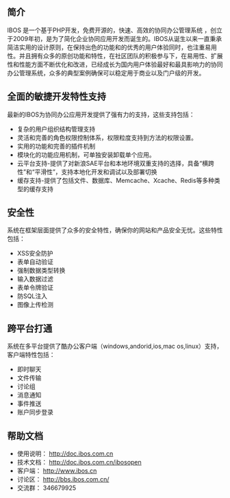 
## 简介

IBOS 是一个基于PHP开发，免费开源的，快速、高效的协同办公管理系统 ，创立于2009年初，是为了简化企业协同应用开发而诞生的。IBOS从诞生以来一直秉承简洁实用的设计原则，在保持出色的功能和的优秀的用户体验同时，也注重易用性。并且拥有众多的原创功能和特性，在社区团队的积极参与下，在易用性、扩展性和性能方面不断优化和改进，已经成长为国内用户体验最好和最具影响力的协同办公管理系统，众多的典型案例确保可以稳定用于商业以及门户级的开发。



## 全面的敏捷开发特性支持

最新的IBOS为协同办公应用开发提供了强有力的支持，这些支持包括：
* 复杂的用户组织结构管理支持
* 灵活和完善的角色权限控制体系，权限粒度支持到方法的权限设置。
* 实用的功能和完善的插件机制
* 模块化的功能应用机制，可单独安装卸载单个应用。
* 云平台支持-提供了对新浪SAE平台和本地环境双重支持的选择，具备“横跨性”和“平滑性”，支持本地化开发和调试以及部署切换
* 缓存支持-提供了包括文件、数据库、Memcache、Xcache、Redis等多种类型的缓存支持



## 安全性

系统在框架层面提供了众多的安全特性，确保你的网站和产品安全无忧。这些特性包括：
* XSS安全防护
* 表单自动验证
* 强制数据类型转换
* 输入数据过滤
* 表单令牌验证
* 防SQL注入
* 图像上传检测

## 跨平台打通

系统在多平台提供了酷办公客户端（windows,andorid,ios,mac os,linux）支持，客户端特性包括：
* 即时聊天
* 文件传输
* 讨论组
* 消息通知
* 事件推送
* 账户同步登录

## 帮助文档

* 使用说明： http://doc.ibos.com.cn
* 技术文档： http://doc.ibos.com.cn/ibosopen
* 客户端：   http://www.ibos.cn
* 讨论区：   http://bbs.ibos.com.cn/
* 交流群：   346679925